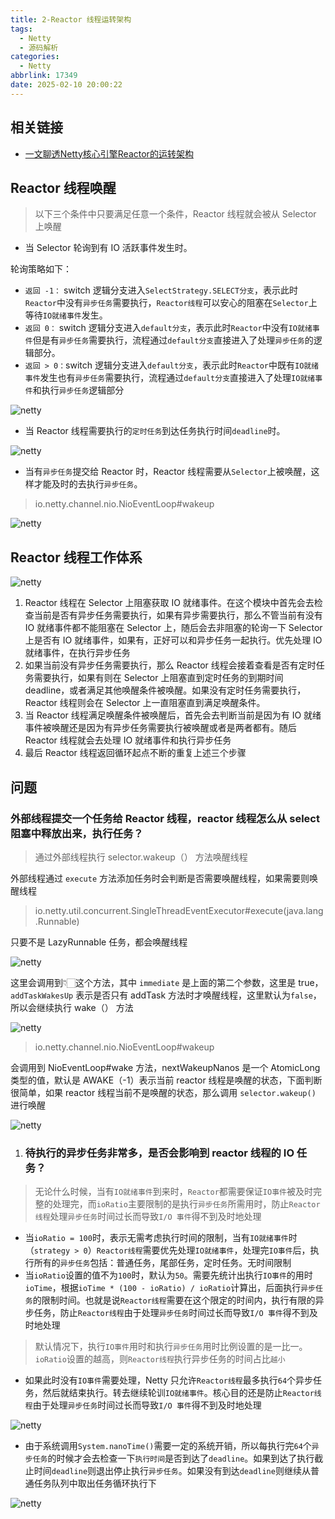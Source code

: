 ```yaml
---
title: 2-Reactor 线程运转架构
tags:
  - Netty
  - 源码解析
categories:
  - Netty
abbrlink: 17349
date: 2025-02-10 20:00:22
---
```


## 相关链接 

- [一文聊透Netty核心引擎Reactor的运转架构](https://zhuanlan.zhihu.com/p/462717234)

## Reactor 线程唤醒

> 以下三个条件中只要满足任意一个条件，Reactor 线程就会被从 Selector 上唤醒

- 当 Selector 轮询到有 IO 活跃事件发生时。

轮询策略如下：

- `返回 -1：` switch 逻辑分支进入`SelectStrategy.SELECT分支`，表示此时`Reactor`中没有`异步任务`需要执行，`Reactor线程`可以安心的阻塞在`Selector`上等待`IO就绪事件`发生。
- `返回 0：` switch 逻辑分支进入`default分支`，表示此时`Reactor`中没有`IO就绪事件`但是有`异步任务`需要执行，流程通过`default分支`直接进入了处理`异步任务`的逻辑部分。
- `返回 > 0：`switch 逻辑分支进入`default分支`，表示此时`Reactor`中既有`IO就绪事件`发生也有`异步任务`需要执行，流程通过`default分支`直接进入了处理`IO就绪事件`和执行`异步任务`逻辑部分

![netty](/images/netty/02_01.PNG)

- 当 Reactor 线程需要执行的`定时任务`到达任务执行时间`deadline`时。

![netty](/images/netty/02_02.PNG)

- 当有`异步任务`提交给 Reactor 时，Reactor 线程需要从`Selector`上被唤醒，这样才能及时的去执行`异步任务`。 

> io.netty.channel.nio.NioEventLoop#wakeup

![netty](/images/netty/02_03.PNG)

## Reactor 线程工作体系

![netty](/images/netty/02_04.PNG)

1. Reactor 线程在 Selector 上阻塞获取 IO 就绪事件。在这个模块中首先会去检查当前是否有异步任务需要执行，如果有异步需要执行，那么不管当前有没有 IO 就绪事件都不能阻塞在 Selector 上，随后会去非阻塞的轮询一下 Selector 上是否有 IO 就绪事件，如果有，正好可以和异步任务一起执行。优先处理 IO 就绪事件，在执行异步任务
2. 如果当前没有异步任务需要执行，那么 Reactor 线程会接着查看是否有定时任务需要执行，如果有则在 Selector 上阻塞直到定时任务的到期时间 deadline，或者满足其他唤醒条件被唤醒。如果没有定时任务需要执行，Reactor 线程则会在 Selector 上一直阻塞直到满足唤醒条件。
3. 当 Reactor 线程满足唤醒条件被唤醒后，首先会去判断当前是因为有 IO 就绪事件被唤醒还是因为有异步任务需要执行被唤醒或者是两者都有。随后 Reactor 线程就会去处理 IO 就绪事件和执行异步任务
4. 最后 Reactor 线程返回循环起点不断的重复上述三个步骤

## 问题

### 外部线程提交一个任务给 Reactor 线程，reactor 线程怎么从 select 阻塞中释放出来，执行任务？

> 通过外部线程执行 selector.wakeup（） 方法唤醒线程

外部线程通过 `execute` 方法添加任务时会判断是否需要唤醒线程，如果需要则唤醒线程

> io.netty.util.concurrent.SingleThreadEventExecutor#execute(java.lang.Runnable)

只要不是 LazyRunnable 任务，都会唤醒线程

![netty](/images/netty/02_05.png)

这里会调用到👇🏻这个方法，其中 `immediate` 是上面的第二个参数，这里是 true，`addTaskWakesUp` 表示是否只有 addTask 方法时才唤醒线程，这里默认为`false`，所以会继续执行 wake（） 方法

![netty](/images/netty/02_06.png)

> io.netty.channel.nio.NioEventLoop#wakeup

会调用到 NioEventLoop#wake 方法，nextWakeupNanos 是一个 AtomicLong 类型的值，默认是 AWAKE（-1）表示当前 reactor 线程是唤醒的状态，下面判断很简单，如果 reactor 线程当前不是唤醒的状态，那么调用  `selector.wakeup()` 进行唤醒

![netty](/images/netty/02_07.png)

1. ### 待执行的异步任务非常多，是否会影响到 reactor 线程的 IO 任务？

> 无论什么时候，当有`IO就绪事件`到来时，`Reactor`都需要保证`IO事件`被及时完整的处理完，而`ioRatio`主要限制的是执行`异步任务`所需用时，防止`Reactor线程`处理`异步任务`时间过长而导致`I/O 事件`得不到及时地处理

- 当`ioRatio = 100`时，表示无需考虑执行时间的限制，当有`IO就绪事件`时（`strategy > 0`）`Reactor线程`需要优先处理`IO就绪事件`，处理完`IO事件`后，执行所有的`异步任务`包括：普通任务，尾部任务，定时任务。无时间限制
- 当`ioRatio`设置的值不为`100`时，默认为`50`。需要先统计出执行`IO事件`的用时`ioTime`，根据`ioTime * (100 - ioRatio) / ioRatio`计算出，后面执行`异步任务`的限制时间。也就是说`Reactor线程`需要在这个限定的时间内，执行有限的异步任务，防止`Reactor线程`由于处理`异步任务`时间过长而导致`I/O 事件`得不到及时地处理

> 默认情况下，执行`IO事件`用时和执行`异步任务`用时比例设置的是一比一。 `ioRatio`设置的越高，则`Reactor线程`执行异步任务的时间占比`越小`

- 如果此时没有`IO事件`需要处理，Netty 只允许`Reactor线程`最多执行`64`个异步任务，然后就结束执行。转去继续轮训`IO就绪事件`。核心目的还是防止`Reactor线程`由于处理`异步任务`时间过长而导致`I/O 事件`得不到及时地处理

![netty](/images/netty/02_08.png)

- 由于系统调用`System.nanoTime()`需要一定的系统开销，所以每执行完`64`个`异步任务`的时候才会去检查一下`执行时间`是否到达了`deadline`。如果到达了执行截止时间`deadline`则退出停止执行`异步任务`。如果没有到达`deadline`则继续从普通任务队列中取出任务循环执行下

![netty](/images/netty/02_09.png)
